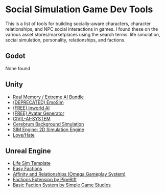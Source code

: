 # Social Simulation Game Dev Tools

This is a list of tools for building socially-aware characters, character relationships, and NPC social interactions in games. 
I found these on the various asset stores/marketplaces using the search terms: life simulation, social simulation, personality,
relationships, and factions.

## Godot

None found

## Unity

* [Real Memory / Extreme AI Bundle](https://assetstore.unity.com/packages/tools/ai/realmemory-v1-extreme-ai-v2-bundle-85239)
* [(DEPRECATED) EmoSim](https://assetstore.unity.com/packages/tools/ai/emosim-emotion-simulation-174898)
* [(FREE) Inworld AI](https://assetstore.unity.com/packages/tools/ai/ai-characters-dialogue-for-unity-inworld-229406)
* [(FREE) Avatar Generator](https://assetstore.unity.com/packages/tools/avatar-generator-81473)
* [CIVIL-AI-SYSTEM](https://assetstore.unity.com/packages/tools/ai/civil-ai-system-231069)
* [Cerebrum Background Simulation](https://assetstore.unity.com/packages/tools/ai/cerebrum-background-simulation-161424#content)
* [SIM Engine: 2D Simulation Engine](https://assetstore.unity.com/packages/templates/systems/sim-engine-2d-simulation-engine-120797)
* [Love/Hate](https://assetstore.unity.com/packages/tools/ai/love-hate-33063)

## Unreal Engine

* [Life Sim Template](https://www.unrealengine.com/marketplace/en-US/product/life-sim-template/questions)
* [Easy Factions](https://www.unrealengine.com/marketplace/en-US/product/easy-fractions)
* [Affinity and Relationships (Omega Gameplay System)](https://www.unrealengine.com/marketplace/en-US/product/omega-gameplay-system-affinity-relationships)
* [Factions Extension by PipeRift](https://github.com/PipeRift/FactionsExtension)
* [Basic Faction System by Simple Game Studios](https://www.unrealengine.com/marketplace/en-US/product/basic-faction-system)
